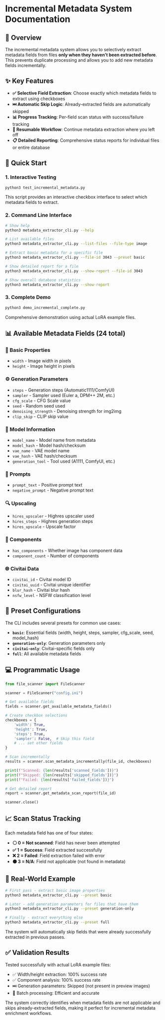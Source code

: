 # Incremental Metadata System Documentation

## 🎯 Overview

The incremental metadata system allows you to selectively extract metadata fields from files **only when they haven't been extracted before**. This prevents duplicate processing and allows you to add new metadata fields incrementally.

## ✨ Key Features

- **✅ Selective Field Extraction**: Choose exactly which metadata fields to extract using checkboxes
- **⏭️ Automatic Skip Logic**: Already-extracted fields are automatically skipped
- **📊 Progress Tracking**: Per-field scan status with success/failure tracking  
- **🔄 Resumable Workflow**: Continue metadata extraction where you left off
- **📋 Detailed Reporting**: Comprehensive status reports for individual files or entire database

## 🚀 Quick Start

### 1. Interactive Testing
```bash
python3 test_incremental_metadata.py
```
This script provides an interactive checkbox interface to select which metadata fields to extract.

### 2. Command Line Interface
```bash
# Show help
python3 metadata_extractor_cli.py --help

# List available files
python3 metadata_extractor_cli.py --list-files --file-type image

# Extract basic metadata for a specific file
python3 metadata_extractor_cli.py --file-id 3043 --preset basic

# Show detailed report for a file
python3 metadata_extractor_cli.py --show-report --file-id 3043

# Show overall database statistics
python3 metadata_extractor_cli.py --show-report
```

### 3. Complete Demo
```bash
python3 demo_incremental_complete.py
```
Comprehensive demonstration using actual LoRA example files.

## 📊 Available Metadata Fields (24 total)

### 🎨 Basic Properties
- `width` - Image width in pixels
- `height` - Image height in pixels

### ⚙️ Generation Parameters
- `steps` - Generation steps (Automatic1111/ComfyUI)
- `sampler` - Sampler used (Euler a, DPM++ 2M, etc.)
- `cfg_scale` - CFG Scale value
- `seed` - Random seed used
- `denoising_strength` - Denoising strength for img2img
- `clip_skip` - CLIP skip value

### 🤖 Model Information
- `model_name` - Model name from metadata
- `model_hash` - Model hash/checksum
- `vae_name` - VAE model name
- `vae_hash` - VAE hash/checksum  
- `generation_tool` - Tool used (A1111, ComfyUI, etc.)

### 💬 Prompts
- `prompt_text` - Positive prompt text
- `negative_prompt` - Negative prompt text

### 🔍 Upscaling
- `hires_upscaler` - Highres upscaler used
- `hires_steps` - Highres generation steps
- `hires_upscale` - Upscale factor

### 🧩 Components
- `has_components` - Whether image has component data
- `component_count` - Number of components

### 🌐 Civitai Data
- `civitai_id` - Civitai model ID
- `civitai_uuid` - Civitai unique identifier
- `blur_hash` - Civitai blur hash
- `nsfw_level` - NSFW classification level

## 🔧 Preset Configurations

The CLI includes several presets for common use cases:

- **`basic`**: Essential fields (width, height, steps, sampler, cfg_scale, seed, model_hash)
- **`generation-only`**: Generation parameters only
- **`civitai-only`**: Civitai-specific fields only  
- **`full`**: All available metadata fields

## 💻 Programmatic Usage

```python
from file_scanner import FileScanner

scanner = FileScanner("config.ini")

# Get available fields
fields = scanner.get_available_metadata_fields()

# Create checkbox selections
checkboxes = {
    'width': True,
    'height': True,
    'steps': True,
    'sampler': False,  # Skip this field
    # ... set other fields
}

# Scan incrementally
results = scanner.scan_metadata_incrementally(file_id, checkboxes)

print(f"Scanned: {len(results['scanned_fields'])}")
print(f"Skipped: {len(results['skipped_fields'])}")
print(f"Failed: {len(results['failed_fields'])}")

# Get detailed report
report = scanner.get_metadata_scan_report(file_id)

scanner.close()
```

## 📈 Scan Status Tracking

Each metadata field has one of four states:

- **⚪ 0 = Not scanned**: Field has never been attempted
- **✅ 1 = Success**: Field extracted successfully  
- **❌ 2 = Failed**: Field extraction failed with error
- **⚫ 3 = N/A**: Field not applicable (not found in metadata)

## 🎯 Real-World Example

```bash
# First pass - extract basic image properties
python3 metadata_extractor_cli.py --preset basic

# Later - add generation parameters for files that have them
python3 metadata_extractor_cli.py --preset generation-only

# Finally - extract everything else
python3 metadata_extractor_cli.py --preset full
```

The system will automatically skip fields that were already successfully extracted in previous passes.

## ✅ Validation Results

Tested successfully with actual LoRA example files:
- ✅ Width/height extraction: 100% success rate
- ✅ Component analysis: 100% success rate
- ⏭️ Generation parameters: Skipped (not present in preview images)
- 🔄 Batch processing: Efficient and accurate

The system correctly identifies when metadata fields are not applicable and skips already-extracted fields, making it perfect for incremental metadata enrichment workflows.